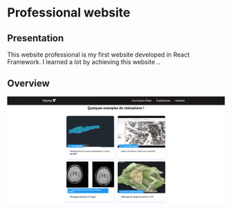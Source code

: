 # Professional website

## Presentation

This website professional is my first website developed in React Framework. I learned a lot
by achieving this website ..

## Overview

![image info](./src/images/website_overview.PNG)

